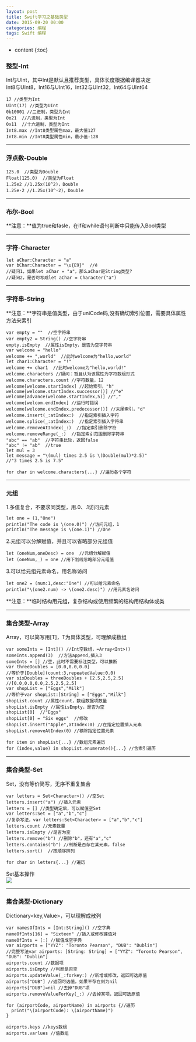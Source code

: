 ```yaml
---
layout: post
title: Swift学习之基础类型
date: 2015-09-20 00:00
categories: 编程
tags: Swift 编程
---
```


* content
{:toc}

### 整型-Int  
Int与UInt，其中Int是默认且推荐类型，具体长度根据编译器决定  
Int8与UInt8，Int16与UInt16，Int32与UInt32，Int64与UInt64  

	17 //类型为Int  
	UInt(17) //类型为UInt  
	0b10001 //二进制，类型为Int  
	0o21  //八进制，类型为Int  
	0x11  //十六进制，类型为Int  
	Int8.max //Int8类型属性max，最大值127
	Int8.min //Int8类型属性min，最小值-128

----------

### 浮点数-Double  

	125.0  //类型为Double  
	Float(125.0)  //类型为Float  
	1.25e2 //1.25x(10^2)，Double  
	1.25e-2 //1.25x(10^-2)，Double

----------

### 布尔-Bool

**注意：**值为true和fasle，在if和while语句判断中只能传入Bool类型  

----------

### 字符-Character

	let aChar:Character = "a"
	var bChar:Character = "\u{E9}"  //é
	//疑问1，如果let aChar = "a"，那么aChar是String类型?
	//疑问2，是否可写成let aChar = Character("a")

----------

### 字符串-String  

**注意：**字符串是值类型，由于uniCode码,没有确切索引位置，需要具体属性方法来索引

	var empty = ""  //空字符串  
	var empty2 = String() //空字符串 
	empty.isEmpty  //属性isEmpty，是否为空字符串  
	var welcome = "hello"  
	welcome += ",world"  //此时welcome为"hello,world" 
	let char1:Character = "!"
	welcome += char1  //此时welcome为"hello,world!" 
	welcome.characters //疑问：暂且认为该属性为字符数组形式 
	welcome.characters.count //字符数量，12
	welcome[welcome.startIndex] //起始索引，"h"
	welcome[welcome.startIndex.successor()] //"e"
	welcome[advance(welcome.startIndex,5)] //","
	welcome[welcom.endIndex] //运行时错误
	welcome[welcome.endIndex.predecessor()] //末尾索引，"d"
	welcome.insert(_:atIndex:)  //指定索引插入字符  
	welcome.splice(_:atIndex:)  //指定索引插入字符串  
	welcome.removeAtIndex(_:)  //指定索引删除字符
	welcome.removeRange(_:)  //指定索引范围删除字符串
	"abc" == "ab"  //字符串比较，返回false
	"abc" != "ab"  //true
	let mul = 3
	let message = "\(mul) times 2.5 is \(Double(mul)*2.5)"
	//"3 times 2.5 is 7.5"
	
	for char in welcome.characters{...} //遍历各个字符

----------

### 元组  

1.多值复合，不要求同类型，用.0、.1访问元素    

	let one = (1,"One") 
	println("The code is \(one.0)") //访问元组，1
	println("The message is \(one.1)") //One

2.元组可以分解赋值，并且可以省略部分元组值  

	let (oneNum,oneDesc) = one  //元组分解赋值
	let (oneNum,_) = one //用下划线忽略部分元组值

3.可以给元组元素命名，用名称访问  

	let one2 = (num:1,desc:"One") //可以给元素命名
	println("\(one2.num) -> \(one2.desc)") //用元素名访问

**注意：**临时结构用元组，复杂结构或使用频繁的结构用结构体或类  

----------

### 集合类型-Array

Array<T>，可以简写用[T]，T为具体类型，可理解成数组

	var someInts = [Int]() //Int空数组，=Array<Int>()  
	someInts.append(3)  //方法append,插入3  
	someInts = [] //空，此时不需要标注类型，可以推断  
	var threeDoubles = [0.0,0.0,0.0]  
	//等价于[Double](count:3,repeatedValue:0.0)
	var sixDoubles = threeDoubles + [2.5,2.5,2.5]
	//[0.0,0.0,0.0,2.5,2.5,2.5]
	var shopList = ["Eggs","Milk"]
	//等价于var shopList:[String] = ["Eggs","Milk"]
	shopList.count //属性count，数组数据项数量
	shopList.isEmpty //属性isEmpty，是否为空
	shopList[0]  //"Eggs"
	shopList[0] = "Six eggs"  //修改
	shopList.insert("Apple",atIndex:0) //在指定位置插入元素
	shopList.removeAtIndex(0) //移除指定位置元素
	
	for item in shopList{...} //数组元素遍历
	for (index,value) in shopList.enumerate(){...} //含索引遍历

----------

### 集合类型-Set

Set<T>，没有等价简写，无序不重复集合

	var letters = Set<Character>() //空Set
	letters.insert("a") //插入元素
	letters = [] //类型确定后，可以赋值空Set
	var letters:Set = ["a","b","c"]
	//复杂写法，var letters:Set<Character> = ["a","b","c"]
	letters.count //元素数量
	letters.isEmpty //是否为空
	letters.remove("b") //删除"b"，还有"a","c"
	letters.contains("b") //判断是否存在某元素，false
	letters.sort()  //按顺序排列
	
	for char in letters{...} //遍历

Set基本操作  
![](https://github.com/HarmonyHu/harmonyhu.github.io/raw/master/_posts/images/SetOperate.jpg)  

----------

### 集合类型-Dictionary  

Dictionary<key,Value>，可以理解成散列

	var namesOfInts = [Int:String]() //空字典  
	nameOfInts[16] = "Sixteen" //插入或修改键值对  
	nameOfInts = [:] //赋值成空字典  
	var airports = ["YYZ": "Toronto Pearson", "DUB": "Dublin"]  
	//完整写法var airports: [String: String] = ["YYZ": "Toronto Pearson", "DUB": "Dublin"]  
	airports.count //数据项  
	airports.isEmpty //判断是否空
	airports.updateValue(_:forkey:) //新增或修改，返回可选原值  
	airports["DUB"] //返回可选值，如果不存在则为nil  
	airports["DUB"]=nil //去掉"DUB"项  
	airports.removeValueForKey(_:) //去掉某项，返回可选原值  
	
	for (airportCode, airportName) in airports {//遍历
	  print("\(airportCode): \(airportName)")
	}
	
	airports.keys //keys数组  
	airports.varlues //值数组  
